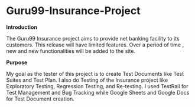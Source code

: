 # Guru99-Insurance-Project

**Introduction**

The Guru99 Insurance project aims to provide net banking facility to its customers.
This release will have limited features. Over a period of time , new and new functionalities will be added to the site.

**Purpose**

My goal as the tester of this project is to create Test Documents like Test Suites and Test Plan. I also do Testing of the Insurance project like Exploratory Testing, Regression Testing, and Re-testing. I used TestRail for Test Management and Bug Tracking while Google Sheets and Google Docs for Test Document creation.  
